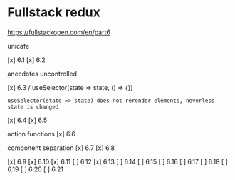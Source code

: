 # Fullstack redux

https://fullstackopen.com/en/part6

unicafe

[x] 6.1
[x] 6.2

anecdotes
 uncontrolled

[x] 6.3 / useSelector(state => state, () => {})

`
useSelector(state => state) does not rerender elements, neverless state is changed
`

[x] 6.4
[x] 6.5

 action functions
[x] 6.6

 component separation
[x] 6.7
[x] 6.8


[x] 6.9
[x] 6.10
[x] 6.11
[ ] 6.12
[x] 6.13
[ ] 6.14
[ ] 6.15
[ ] 6.16
[ ] 6.17
[ ] 6.18
[ ] 6.19
[ ] 6.20
[ ] 6.21
